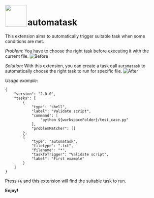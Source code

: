 <img align="left" width="70" height="70" src="./public/icon.jpg">

# automatask

This extension aims to automatically trigger suitable task when some conditions are met.

*Problem*: You have to choose the right task before executing it with the current file.
![Before](./public/Before.gif)

*Solution*: With this extension, you can create a task call `automatask` to automatically choose the right task to run for specific file.
![After](./public/After.gif)

*Usage example*:
```
{
    "version": "2.0.0",
    "tasks": [
        {
            "type": "shell",
            "label": "Validate script",
            "command": [
                "python ${workspaceFolder}/test_case.py"
            ],
            "problemMatcher": []
        },
        {
            "type": "automatask",
            "filetype": ".txt",
            "filename": "*",
            "taskToTrigger": "Validate script",
            "label": "First example"
        }
    ]
}
```
Press `F6` and this extension will find the suitable task to run.

**Enjoy!**

